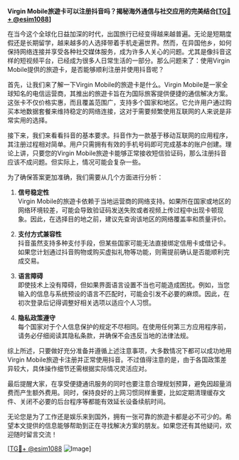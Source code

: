**Virgin Mobile旅遊卡可以注册抖音吗？揭秘海外通信与社交应用的完美结合[[TG💪+ @esim1088](https://t.me/s/esim1088)]**

在当今这个全球化日益加深的时代，出国旅行已经变得越来越普遍。无论是短期度假还是长期留学，越来越多的人选择带着手机走遍世界。然而，在异国他乡，如何保持网络连接并享受各种社交媒体服务，成为许多人关心的问题。尤其是像抖音这样的短视频平台，已经成为很多人日常生活的一部分。那么问题来了：使用Virgin Mobile提供的旅遊卡，是否能够顺利注册并使用抖音呢？

首先，让我们来了解一下Virgin Mobile的旅遊卡是什么。Virgin Mobile是一家全球知名的电信运营商，其推出的旅遊卡旨在为国际旅客提供便捷的通信解决方案。这张卡不仅价格实惠，而且覆盖范围广，支持多个国家和地区。它允许用户通过购买本地数据套餐来维持稳定的网络连接，这对于需要频繁使用互联网的人来说是非常实用的选择。

接下来，我们来看看抖音的基本要求。抖音作为一款基于移动互联网的应用程序，其注册过程相对简单。用户只需拥有有效的手机号码即可完成基本的账户创建。理论上讲，只要您的Virgin Mobile旅遊卡能够正常接收短信验证码，那么注册抖音应该不成问题。但实际上，情况可能会复杂一些。

为了确保答案更加准确，我们需要从几个方面进行分析：

1. **信号稳定性**  
   Virgin Mobile的旅遊卡依赖于当地运营商的网络支持。如果所在国家或地区的网络环境较差，可能会导致验证码发送失败或者视频上传过程中出现卡顿现象。因此，在选择目的地之前，建议先查询该地区的网络覆盖率和质量评价。

2. **支付方式兼容性**  
   抖音虽然支持多种支付手段，但某些国家可能无法直接绑定信用卡或借记卡。如果您计划通过抖音购物或购买虚拟礼物等功能，则需提前确认是否能顺利完成交易。

3. **语言障碍**  
   即使技术上没有障碍，但如果界面语言设置不当也可能造成困扰。例如，当您输入的信息与系统预设的语言不匹配时，可能会引发不必要的麻烦。因此，在初次登录后记得调整好相关选项以适应个人习惯。

4. **隐私政策遵守**  
   每个国家对于个人信息保护的规定不尽相同。在使用任何第三方应用程序前，请务必仔细阅读其隐私条款，并确保不会违反当地的法律法规。

综上所述，只要做好充分准备并遵循上述注意事项，大多数情况下都可以成功地用Virgin Mobile旅遊卡注册并正常使用抖音。不过值得注意的是，由于各国政策差异较大，具体操作细节还需根据实际情况灵活应对。

最后提醒大家，在享受便捷通讯服务的同时也要注意合理规划预算，避免因超量消费而产生额外费用。同时，保持良好的上网习惯同样重要，比如定期清理缓存文件、关闭不必要的后台程序等都能有效延长设备续航时间。

无论您是为了工作还是娱乐来到国外，拥有一张可靠的旅遊卡都是必不可少的。希望本文提供的信息能够帮助到正在寻找解决方案的朋友。如果您还有其他疑问，欢迎随时留言交流！

[[TG💪+ @esim1088](https://t.me/s/esim1088) ![Image](https://i.postimg.cc/4NQfJmqS/Snipaste-2025-05-13-00-14-12.png)]